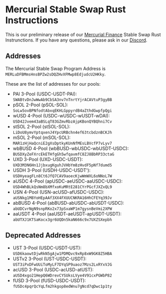 # Mercurial Stable Swap Rust Instructions

This is our preliminary release of our [Mercurial Finance](https://mercurial.finance) Stable Swap Rust Instrunctions. If you have any questions, please ask in our [Discord](https://discord.gg/WwFwsVtvpH).

## Addresses

The Mercurial Stable Swap Program Address is `MERLuDFBMmsHnsBPZw2sDQZHvXFMwp8EdjudcU2HKky`.

These are the list of addresses for our pools:
* PAI 3-Pool (USDC-USDT-PAI): `SWABtvDnJwWwAb9CbSA3nv7nTnrtYjrACAVtuP3gyBB`
* pSOL 2-Pool (pSOL-SOL): `SoLw5ovBPNfodtAbxqEKHLGppyrdB4aZthdGwpfpQgi`
* wUSD 4-Pool (USDC-wUSDC-wUSDT-wDAI): `USD42Jvem43aBSLqT83GZmvRbzAjpKBonQYBQhni7Cv`
* stSOL 2-Pool (stSOL-SOL): `LiDoU8ymvYptqxenJ4YpcURBchn4ef63tcbdznBCKJh`
* mSOL 2-Pool (mSOL-SOL): `MAR1zHjHaQcniE2gXsDptkyKUnNfMEsLBVcfP7vLyv7`
* wbBUSD 4-Pool (wbBUSD-wbUSDC-wbUSDT-USDC): `BUSDXyZeFXrcEkETHfgGh5wfqavmfC8ZJ8BbRP33ctaG`
* UXD 3-Pool (UXD-USDC-USDT): `UXD3M3N6Hn1JjbxugKguhJVHbYm8zHvdF5pNf7dumd5`
* USDH 3-Pool (USDH-USDC-USDT'): `USDHyeagFLn8Ct6JfQ7CAV9aoecKjwWmWXL6oNNoL7W`
* aUSDC 4-Pool (apUSDC-aeUSDC-aaUSDC-USDC): `USD4WhBLkQsNm8bXMfxoKuMRtE281CYrPGcfJXZxQL9`
* USN 4-Pool (USN-acUSD-afUSDC-USDC): `aUSNkg1M8YoHEpAAf3XX4FXUUCNKRA16HhCFEYq39Jv`
* abBUSD 4-Pool (abBUSD-abUSDC-abUSDT-USDC): `abUDCvrNgN9snpRKo2x73pSxaWP1m7gysnBeVmi2XPW`
* aaUSDT 4-Pool (aaUSDT-aeUSDT-apUSDT-USDT): `abUTXJ1KTSaKocx3gr6UQDn5kaN666c9x7UXZSXepbh`

## Deprecated Addresses
* UST 3-Pool (USDC-USDT-UST): `USD6kaowtDjwRkN5gAjw1PDMQvc9xRp8xW9GK8Z5HBA`
* USTv2 3-Pool (UST-USDC-USDT): `UST3iPxDFwUUiToMyLF7DYqSP9uaoz7Mzs2LxRYxVJG`
* acUSD 3-Pool (USDC-acUSD-atUST): `aUSD4xgo21HepQ6WDrevCYSUksLVye4V91cxPGWbP82`
* fUSD 3-Pool (fUSD-USDC-USDT): `fUSDc4pqrQcYqLfm2hkgop8edWnu7gNcd7qDwc1p1ty`
